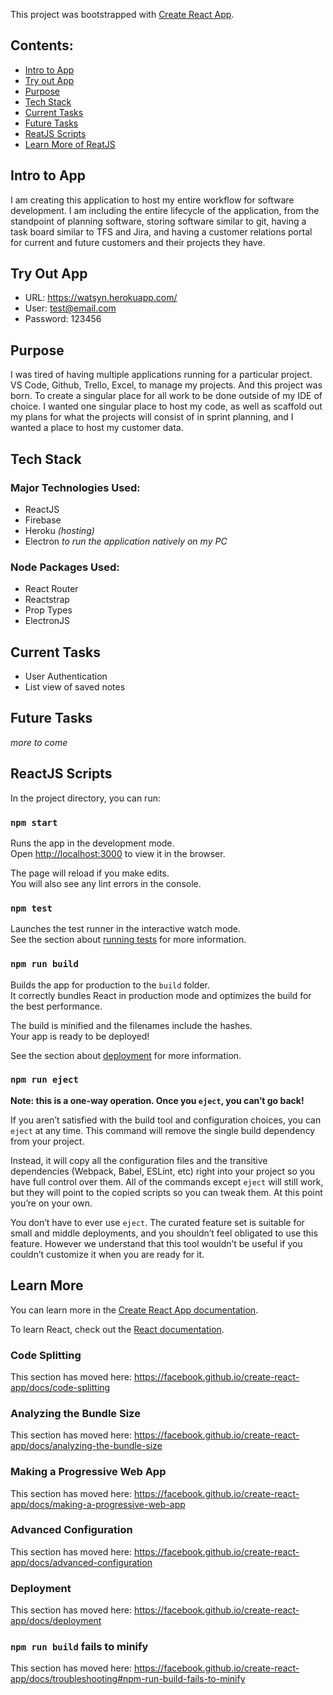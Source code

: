 This project was bootstrapped with [Create React App](https://github.com/facebook/create-react-app).

## Contents:

- [Intro to App](#intro-to-app)
- [Try out App](#try-out-app)
- [Purpose](#purpose)
- [Tech Stack](#tech-stack)
- [Current Tasks](#current-tasks)
- [Future Tasks](#future-tasks)
- [ReatJS Scripts](#reactjs-scripts)
- [Learn More of ReatJS](#learn-more)

## Intro to App
I am creating this application to host my entire workflow for software development. I am including the entire lifecycle of the application, from the standpoint of planning software, storing software similar to git, having a task board similar to TFS and Jira, and having a customer relations portal for current and future customers and their projects they have. 

## Try Out App
- URL: https://watsyn.herokuapp.com/
- User: test@email.com
- Password: 123456

## Purpose
I was tired of having multiple applications running for a particular project. VS Code, Github, Trello, Excel, to manage my projects. And this project was born. To create a singular place for all work to be done outside of my IDE of choice. I wanted one singular place to host my code, as well as scaffold out my plans for what the projects will consist of in sprint planning, and I wanted a place to host my customer data.

## Tech Stack

### Major Technologies Used:

- ReactJS
- Firebase
- Heroku _(hosting)_
- Electron _to run the application natively on my PC_

### Node Packages Used:

- React Router
- Reactstrap
- Prop Types
- ElectronJS

## Current Tasks

- User Authentication
- List view of saved notes 

## Future Tasks
_more to come_

## ReactJS Scripts

In the project directory, you can run:

### `npm start`

Runs the app in the development mode.<br />
Open [http://localhost:3000](http://localhost:3000) to view it in the browser.

The page will reload if you make edits.<br />
You will also see any lint errors in the console.

### `npm test`

Launches the test runner in the interactive watch mode.<br />
See the section about [running tests](https://facebook.github.io/create-react-app/docs/running-tests) for more information.

### `npm run build`

Builds the app for production to the `build` folder.<br />
It correctly bundles React in production mode and optimizes the build for the best performance.

The build is minified and the filenames include the hashes.<br />
Your app is ready to be deployed!

See the section about [deployment](https://facebook.github.io/create-react-app/docs/deployment) for more information.

### `npm run eject`

**Note: this is a one-way operation. Once you `eject`, you can’t go back!**

If you aren’t satisfied with the build tool and configuration choices, you can `eject` at any time. This command will remove the single build dependency from your project.

Instead, it will copy all the configuration files and the transitive dependencies (Webpack, Babel, ESLint, etc) right into your project so you have full control over them. All of the commands except `eject` will still work, but they will point to the copied scripts so you can tweak them. At this point you’re on your own.

You don’t have to ever use `eject`. The curated feature set is suitable for small and middle deployments, and you shouldn’t feel obligated to use this feature. However we understand that this tool wouldn’t be useful if you couldn’t customize it when you are ready for it.

## Learn More

You can learn more in the [Create React App documentation](https://facebook.github.io/create-react-app/docs/getting-started).

To learn React, check out the [React documentation](https://reactjs.org/).

### Code Splitting

This section has moved here: https://facebook.github.io/create-react-app/docs/code-splitting

### Analyzing the Bundle Size

This section has moved here: https://facebook.github.io/create-react-app/docs/analyzing-the-bundle-size

### Making a Progressive Web App

This section has moved here: https://facebook.github.io/create-react-app/docs/making-a-progressive-web-app

### Advanced Configuration

This section has moved here: https://facebook.github.io/create-react-app/docs/advanced-configuration

### Deployment

This section has moved here: https://facebook.github.io/create-react-app/docs/deployment

### `npm run build` fails to minify

This section has moved here: https://facebook.github.io/create-react-app/docs/troubleshooting#npm-run-build-fails-to-minify

